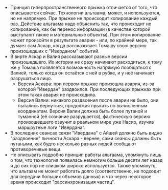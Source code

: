 * Принцип гиперпространственного прыжка отличается от того, что описывается сейчас. Технологии альтаама, может, и используются, но не напрямую. При прыжке не происходит копирование каждый раз. Действие альтаама надо объяснить так, что происходит не копирование, как бы перенос информации (в качестве которой выступают также и материальные объекты). При этом копирование может произойти в результате аварии - или, по крайней мере, так думает сам Аскар, когда рассказывает Томашу свою версию произошедших с "Иверданом" событий.
* В вирте Аскар и Валия рассказывают разные версии произошедшего. Их истории не сразу начинают расходиться, к тому же у Томаша появляется возможность напрямую пообщаться с Валией, только когда он остаётся с ней в рубке, и у неё начинает разрушаться лицо.
    * Версия Аскара: при первом прыжке произошла авария, из-за которой "Ивердан" раздвоился. При последующих прыжках при этом такая авария не происходила.
    * Версия Валии: никакого раздвоения после аварии не было, они пытались вернуться, продолжая прыгать по вычисленным координатам. Версия Валии должна быть более путаной и туманной (её сознание разрушается), фактическую версию произошедшего озвучит в реальном мире уже Насир, изучив маршрутные логи "Ивердана".
* В последних сеансах связи "Ивердана" с Айшей должно быть видно "раздвоение" личности Аскара - вернее, сами сеансы должны быть путаными, как будто несколько разных людей сообщают противоречивые вещи.
* Не описывать подробно принцип работы альтаама, упомянуть лишь о том, что технология появилась немногим больше десяти лет назад и до сих пор не слишком широко используется. Также упомянуть, что альтаам не может работать долго (соответственно, не подходит для передачи больших объемов данных) и что через некоторое время происходит "рассинхронизация частиц".